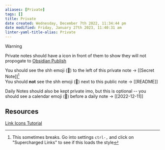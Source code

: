 ```yaml
---
aliases: [Private]
tags: []
title: Private
date created: Wednesday, December 7th 2022, 11:34:44 pm
date modified: Friday, January 27th 2023, 11:40:31 am
linter-yaml-title-alias: Private
---
```


> [!warning]  
> Private notes should have a icon in front of them to show they will not propogate to [Obsidian Publish](https://obsidian.md/publish)

You should see the shh emoji (🤫) to the left of this private note -> [[Secret Note]][^1]  
You should **not** see the shh emoji (🤫) next to this public note -> [[README]]

Daily Notes should also be kept private imo, but this is optional -- you should see a calendar emoji (📆) before a daily note -> [[2022-12-11]]

## Resources

[Link Icons Tutorial](https://youtu.be/uWyeJLWKXUI)

[^1]: This sometimes breaks. Go into settings `ctrl-,` and click on "Supercharged Links" to see if this loads the style
